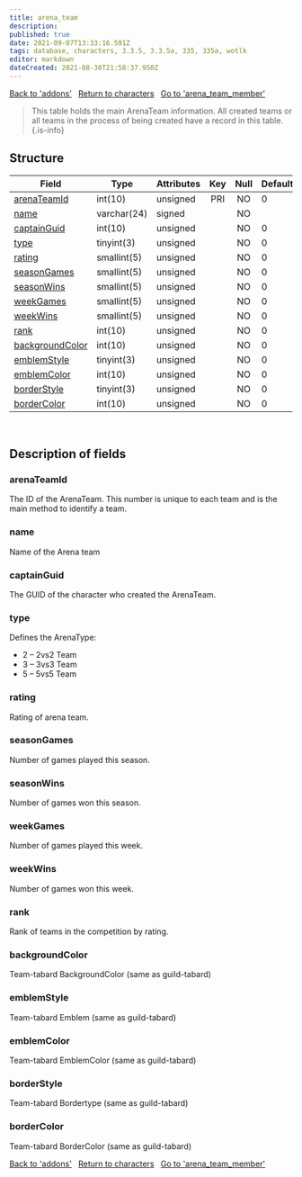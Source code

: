 ```yaml
---
title: arena_team
description: 
published: true
date: 2021-09-07T13:33:16.591Z
tags: database, characters, 3.3.5, 3.3.5a, 335, 335a, wotlk
editor: markdown
dateCreated: 2021-08-30T21:58:37.950Z
---
```


<a href="https://dev.trinitycore.info/en/database/335/characters/addons" class="mt-5 v-btn v-btn--depressed v-btn--flat v-btn--outlined theme--light v-size--default darkblue--text text--lighten-3"><span class="v-btn__content"><i aria-hidden="true" class="v-icon notranslate v-icon--left mdi mdi-arrow-left theme--light"></i><span>Back to 'addons'</span></span></a>&nbsp;&nbsp;&nbsp;<a href="https://dev.trinitycore.info/en/database/335/characters/home" class="mt-5 v-btn v-btn--depressed v-btn--flat v-btn--outlined theme--light v-size--default darkblue--text text--lighten-3"><span class="v-btn__content"><i aria-hidden="true" class="v-icon notranslate v-icon--left mdi mdi-home-outline theme--light"></i><span>Return to characters</span></span></a>&nbsp;&nbsp;&nbsp;<a href="https://dev.trinitycore.info/en/database/335/characters/arena_team_member" class="mt-5 v-btn v-btn--depressed v-btn--flat v-btn--outlined theme--light v-size--default darkblue--text text--lighten-3"><span class="v-btn__content"><span>Go to 'arena_team_member'</span><i aria-hidden="true" class="v-icon notranslate v-icon--right mdi mdi-arrow-right theme--light"></i></span></a>

> This table holds the main ArenaTeam information. All created teams or all teams in the process of being created have a record in this table.
{.is-info}


## Structure

| Field | Type | Attributes | Key | Null | Default | Extra | Comment |
| --- | --- | --- | :---: | :---: | --- | --- | --- |
| [arenaTeamId](#arenateamid) | int(10) | unsigned | PRI | NO | 0 |  |  |
| [name](#name) | varchar(24) | signed |  | NO |  |  |  |
| [captainGuid](#captainguid) | int(10) | unsigned |  | NO | 0 |  |  |
| [type](#type) | tinyint(3) | unsigned |  | NO | 0 |  |  |
| [rating](#rating) | smallint(5) | unsigned |  | NO | 0 |  |  |
| [seasonGames](#seasongames) | smallint(5) | unsigned |  | NO | 0 |  |  |
| [seasonWins](#seasonwins) | smallint(5) | unsigned |  | NO | 0 |  |  |
| [weekGames](#weekgames) | smallint(5) | unsigned |  | NO | 0 |  |  |
| [weekWins](#weekwins) | smallint(5) | unsigned |  | NO | 0 |  |  |
| [rank](#rank) | int(10) | unsigned |  | NO | 0 |  |  |
| [backgroundColor](#backgroundcolor) | int(10) | unsigned |  | NO | 0 |  |  |
| [emblemStyle](#emblemstyle) | tinyint(3) | unsigned |  | NO | 0 |  |  |
| [emblemColor](#emblemcolor) | int(10) | unsigned |  | NO | 0 |  |  |
| [borderStyle](#borderstyle) | tinyint(3) | unsigned |  | NO | 0 |  |  |
| [borderColor](#bordercolor) | int(10) | unsigned |  | NO | 0 |  |  |
&nbsp;
## Description of fields

### arenaTeamId
The ID of the ArenaTeam. This number is unique to each team and is the main method to identify a team.
&nbsp;

### name
Name of the Arena team
&nbsp;

### captainGuid
The GUID of the character who created the ArenaTeam.
&nbsp;

### type
Defines the ArenaType:

- 2 – 2vs2 Team
- 3 – 3vs3 Team
- 5 – 5vs5 Team
&nbsp;

### rating
Rating of arena team.
&nbsp;

### seasonGames
Number of games played this season.
&nbsp;

### seasonWins
Number of games won this season.
&nbsp;

### weekGames
Number of games played this week.
&nbsp;

### weekWins
Number of games won this week.
&nbsp;

### rank
Rank of teams in the competition by rating.
&nbsp;

### backgroundColor
Team-tabard BackgroundColor (same as guild-tabard)
&nbsp;

### emblemStyle
Team-tabard Emblem (same as guild-tabard)
&nbsp;

### emblemColor
Team-tabard EmblemColor (same as guild-tabard)
&nbsp;

### borderStyle
Team-tabard Bordertype (same as guild-tabard)
&nbsp;

### borderColor
Team-tabard BorderColor (same as guild-tabard)
&nbsp;

<a href="https://dev.trinitycore.info/en/database/335/characters/addons" class="mt-5 v-btn v-btn--depressed v-btn--flat v-btn--outlined theme--light v-size--default darkblue--text text--lighten-3"><span class="v-btn__content"><i aria-hidden="true" class="v-icon notranslate v-icon--left mdi mdi-arrow-left theme--light"></i><span>Back to 'addons'</span></span></a>&nbsp;&nbsp;&nbsp;<a href="https://dev.trinitycore.info/en/database/335/characters/home" class="mt-5 v-btn v-btn--depressed v-btn--flat v-btn--outlined theme--light v-size--default darkblue--text text--lighten-3"><span class="v-btn__content"><i aria-hidden="true" class="v-icon notranslate v-icon--left mdi mdi-home-outline theme--light"></i><span>Return to characters</span></span></a>&nbsp;&nbsp;&nbsp;<a href="https://dev.trinitycore.info/en/database/335/characters/arena_team_member" class="mt-5 v-btn v-btn--depressed v-btn--flat v-btn--outlined theme--light v-size--default darkblue--text text--lighten-3"><span class="v-btn__content"><span>Go to 'arena_team_member'</span><i aria-hidden="true" class="v-icon notranslate v-icon--right mdi mdi-arrow-right theme--light"></i></span></a>

